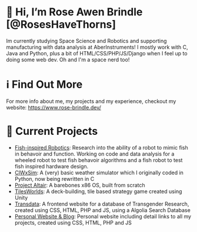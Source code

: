 # 👋 Hi, I’m Rose Awen Brindle [@RosesHaveThorns]

Im currently studying Space Science and Robotics and supporting manufacturing with data analysis at AberInstruments! I mostly work with C, Java and Python, plus a bit of HTML/CSS/PHP/JS/Django when I feel up to doing some web dev. Oh and I'm a space nerd too!

# ℹ️ Find Out More

For more info about me, my projects and my experience, checkout my website:
https://www.rose-brindle.dev/

# 🚧 Current Projects

- [Fish-inspired Robotics](https://github.com/aberfish): Research into the ability of a robot to mimic fish in behavoir and function. Working on code and data analysis for a wheeled robot to test fish behavoir algorithms and a fish robot to test fish inspired hardware design.
- [ClWxSim](https://github.com/RosesHaveThorns/C_ClWxSim): A (very) basic weather simulator which I originally coded in Python, now being rewritten in C
- [Project Altair](https://github.com/RosesHaveThorns/ProjectAltair): A barebones x86 OS, built from scratch
- [TilesWorlds](https://github.com/RosesHaveThorns/Tiles-Worlds): A deck-building, tile based strategy game created using Unity
- [Transdata](https://trans-data.net/): A frontend website for a database of Transgender Research, created using CSS, HTML, PHP and JS, using a Algolia Search Database 
- [Personal Website & Blog](https://www.rose-brindle.dev/): Personal website including detail links to all my projects, created using CSS, HTML, PHP and JS
